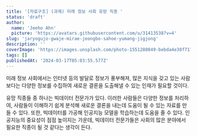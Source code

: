 ```yaml
---
title: '[자료구조] (과제) 미래 정보 사회 유망 직종 '
status: 'draft'
author:
  name: 'Jeeho Ahn'
  picture: 'https://avatars.githubusercontent.com/u/31413538?v=4'
slug: 'jaryogujo-gwaje-mirae-jeongbo-sahoe-yumang-jigjong'
description: ''
coverImage: 'https://images.unsplash.com/photo-1551288049-bebda4e38f71?q=80&w=2070&auto=format&fit=crop&ixlib=rb-4.0.3&ixid=M3wxMjA3fDB8MHxwaG90by1wYWdlfHx8fGVufDB8fHx8fA%3D%3D'
tags: []
publishedAt: '2024-03-17T05:03:55.577Z'
---
```


미래 정보 사회에서는 인터넷 등의 발달로 정보가 풍부해져, 많은 지식을 갖고 있는 사람보다는 다양한 정보를 수집하여 새로운 결론을 도출해낼 수 있는 인재가 필요할 것이다. 

 유망 직종들 중 하나는 빅데이터 전문가가 있다. 이러한 사람들은 다양한 정보를 처리하여, 사람들이 이해하기 쉽게 분석해 새로운 결론을 내는데 도움이 될 수 있는 자료를 만들 수 있다. 또한, 빅데이터를 가공해 인공지능 모델을 학습하는데 도움을 줄 수 있다. 인공지능의 중요성이 점점 높이지는 가운데, 빅데이터 전문가들은 사회의 많은 분야에서 필요한 직종이 될 것 같다는 생각이 든다.